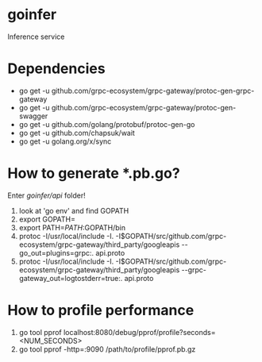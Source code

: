 # goinfer
Inference service 

# Dependencies
 - go get -u github.com/grpc-ecosystem/grpc-gateway/protoc-gen-grpc-gateway
 - go get -u github.com/grpc-ecosystem/grpc-gateway/protoc-gen-swagger
 - go get -u github.com/golang/protobuf/protoc-gen-go
 - go get -u github.com/chapsuk/wait
 - go get -u golang.org/x/sync

# How to generate *.pb.go? 

Enter *goinfer/api* folder!

1) look at 'go env' and find GOPATH
2) export GOPATH=<XXX> 
3) export PATH=$PATH:$GOPATH/bin
4) protoc -I/usr/local/include -I. -I$GOPATH/src/github.com/grpc-ecosystem/grpc-gateway/third_party/googleapis --go_out=plugins=grpc:. api.proto
5) protoc -I/usr/local/include -I. -I$GOPATH/src/github.com/grpc-ecosystem/grpc-gateway/third_party/googleapis --grpc-gateway_out=logtostderr=true:. api.proto


# How to profile performance

1) go tool pprof localhost:8080/debug/pprof/profile?seconds=<NUM_SECONDS>
2) go tool pprof -http=:9090 /path/to/profile/pprof.pb.gz